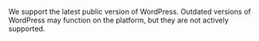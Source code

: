 We support the latest public version of WordPress. Outdated versions of WordPress may function on the platform, but they are not actively supported.